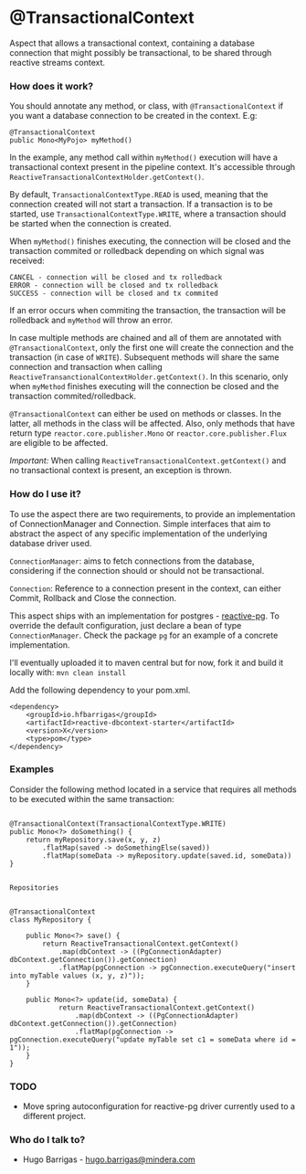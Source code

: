 # @TransactionalContext

Aspect that allows a transactional context, containing a database connection that might possibly be transactional, to be shared through reactive streams context.
    
### How does it work? ###

You should annotate any method, or class, with `@TransactionalContext` if you want a database connection to be created
 in the context. E.g: 

    @TransactionalContext
    public Mono<MyPojo> myMethod()

In the example, any method call within `myMethod()` execution will have a transactional context present in the pipeline context.
It's accessible through `ReactiveTransactionalContextHolder.getContext()`.

By default, `TransactionalContextType.READ` is used, meaning that the connection created will not start a transaction.
If a transaction is to be started, use `TransactionalContextType.WRITE`, where a transaction should be started when the connection is created.

When `myMethod()` finishes executing, the connection will be closed and the transaction commited or rolledback depending on
which signal was received:

    CANCEL - connection will be closed and tx rolledback
    ERROR - connection will be closed and tx rolledback
    SUCCESS - connection will be closed and tx commited

If an error occurs when commiting the transaction, the transaction will be rolledback and `myMethod` will throw an error.

In case multiple methods are chained and all of them are annotated with `@TransactionalContext`, only the first one
will create the connection and the transaction (in case of `WRITE`). Subsequent methods will share the same connection and transaction
when calling `ReactiveTransanctionalContextHolder.getContext()`.
In this scenario, only when `myMethod` finishes executing will the connection be closed and the transaction commited/rolledback.

`@TransactionalContext` can either be used on methods or classes. In the latter, all methods in the class will be affected.
Also, only methods that have return type `reactor.core.publisher.Mono` or `reactor.core.publisher.Flux` are eligible to be affected.

*Important:* When calling `ReactiveTransactionalContext.getContext()` and no transactional context is present, an exception is thrown. 

### How do I use it? ###

To use the aspect there are two requirements, to provide an implementation of ConnectionManager and Connection. Simple interfaces that aim to
abstract the aspect of any specific implementation of the underlying database driver used.

`ConnectionManager`: aims to fetch connections from the database, considering if the connection should or should not be transactional.

`Connection`: Reference to a connection present in the context, can either Commit, Rollback and Close the connection.

This aspect ships with an implementation for postgres - [reactive-pg](https://reactiverse.io/). To override the default configuration,
just declare a bean of type `ConnectionManager`. Check the package `pg` for an example of a concrete implementation.

I'll eventually uploaded it to maven central but for now, fork it and build it locally with: `mvn clean install`

Add the following dependency to your pom.xml.

    <dependency>
        <groupId>io.hfbarrigas</groupId>
        <artifactId>reactive-dbcontext-starter</artifactId>
        <version>X</version>
        <type>pom</type>
    </dependency>
    
### Examples

Consider the following method located in a service that requires all methods to be executed within the same transaction: 

```

@TransactionalContext(TransactionalContextType.WRITE)
public Mono<?> doSomething() {
    return myRepository.save(x, y, z)
        .flatMap(saved -> doSomethingElse(saved))
        .flatMap(someData -> myRepository.update(saved.id, someData))
}


```

`Repositories`

```

@TransactionalContext
class MyRepository {

    public Mono<?> save() {
        return ReactiveTransactionalContext.getContext()
            .map(dbContext -> ((PgConnectionAdapter) dbContext.getConnection()).getConnection)
            .flatMap(pgConnection -> pgConnection.executeQuery("insert into myTable values (x, y, z)"));
    }
    
    public Mono<?> update(id, someData) {
            return ReactiveTransactionalContext.getContext()
                .map(dbContext -> ((PgConnectionAdapter) dbContext.getConnection()).getConnection)
                .flatMap(pgConnection -> pgConnection.executeQuery("update myTable set c1 = someData where id = 1"));
    }
}

```

### TODO
* Move spring autoconfiguration for reactive-pg driver currently used to a different project.

### Who do I talk to? ###

* Hugo Barrigas - hugo.barrigas@mindera.com
